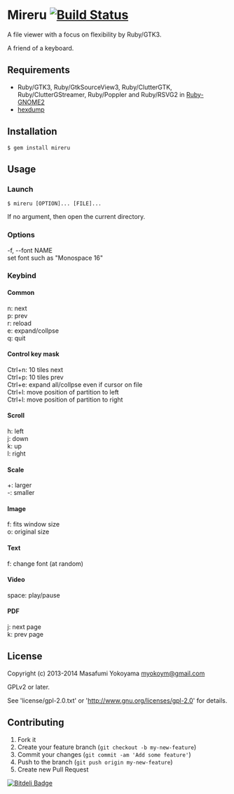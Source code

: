 # Mireru [![Build Status](https://secure.travis-ci.org/myokoym/mireru.png?branch=master)](http://travis-ci.org/myokoym/mireru)

A file viewer with a focus on flexibility by Ruby/GTK3.

A friend of a keyboard.

## Requirements

* Ruby/GTK3, Ruby/GtkSourceView3, Ruby/ClutterGTK, Ruby/ClutterGStreamer,
  Ruby/Poppler and Ruby/RSVG2 in
  [Ruby-GNOME2](http://ruby-gnome2.sourceforge.jp/)
* [hexdump](https://github.com/postmodern/hexdump)

## Installation

    $ gem install mireru

## Usage

### Launch

    $ mireru [OPTION]... [FILE]...

If no argument, then open the current directory.

### Options

-f, --font NAME<br />
    set font such as "Monospace 16"

### Keybind

#### Common

n: next<br />
p: prev<br />
r: reload<br />
e: expand/collpse<br />
q: quit<br />

#### Control key mask

Ctrl+n: 10 tiles next<br />
Ctrl+p: 10 tiles prev<br />
Ctrl+e: expand all/collpse even if cursor on file<br />
Ctrl+l: move position of partition to left<br />
Ctrl+l: move position of partition to right<br />

#### Scroll

h: left<br />
j: down<br />
k: up<br />
l: right<br />

#### Scale

+: larger<br />
-: smaller<br />

#### Image

f: fits window size<br />
o: original size<br />

#### Text

f: change font (at random)<br />

#### Video

space: play/pause<br />

#### PDF

j: next page<br />
k: prev page<br />

## License

Copyright (c) 2013-2014 Masafumi Yokoyama <myokoym@gmail.com>

GPLv2 or later.

See 'license/gpl-2.0.txt' or 'http://www.gnu.org/licenses/gpl-2.0' for details.

## Contributing

1. Fork it
2. Create your feature branch (`git checkout -b my-new-feature`)
3. Commit your changes (`git commit -am 'Add some feature'`)
4. Push to the branch (`git push origin my-new-feature`)
5. Create new Pull Request


[![Bitdeli Badge](https://d2weczhvl823v0.cloudfront.net/myokoym/mireru/trend.png)](https://bitdeli.com/free "Bitdeli Badge")

